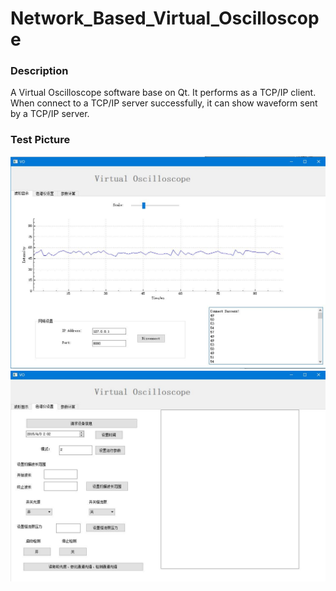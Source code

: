 # Network_Based_Virtual_Oscilloscope
### Description
A Virtual Oscilloscope software base on Qt. It performs as a TCP/IP client. When connect to a TCP/IP server successfully, it can show waveform sent by a TCP/IP server.
### Test Picture
![alt text](https://github.com/Landzs/Network_Based_Virtual_Oscilloscope/blob/master/Picture/1.JPG)
![alt text](https://github.com/Landzs/Network_Based_Virtual_Oscilloscope/blob/master/Picture/2.JPG)
